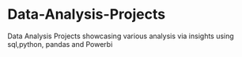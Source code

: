 # Data-Analysis-Projects
Data Analysis Projects showcasing various analysis via insights using sql,python, pandas and Powerbi
